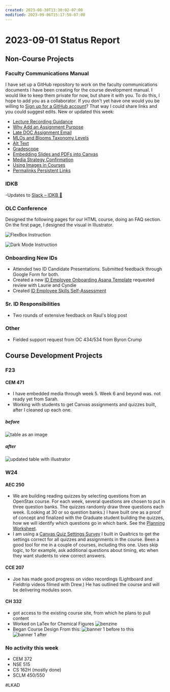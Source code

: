 ```yaml
---
created: 2023-08-30T13:30:02-07:00
modified: 2023-09-06T15:17:50-07:00
---
```

# 2023-09-01 Status Report

## Non-Course Projects

### Faculty Communications Manual

I have set up a GitHub repository to work on the faculty communications documents I have been creating for the course development manual. I would like to keep them private for now, but share it with you. To do this, I hope to add you as a collaborator. If you don't yet have one would you be willing to [Sign up for a GitHub account](https://docs.github.com/en/get-started/signing-up-for-github/signing-up-for-a-new-github-account)? That way I could share links and you could suggest edits. New or updated this week:

- [Lecture Recording Guidance](https://github.com/mundorfd/faculty-comms/blob/main/Lecture%20Recording%20Guidance.md)
- [Why Add an Assignment Purpose](https://github.com/mundorfd/faculty-comms/blob/main/Why%20Add%20an%20Assignment%20Purpose.md)
- [Late DOC Assignment Email](https://github.com/mundorfd/faculty-comms/blob/main/Late%20DOC%20Assignment%20Email.md)
- [MLOs and Blooms Taxonomy Levels](https://github.com/mundorfd/faculty-comms/blob/main/MLOs%20and%20Blooms%20Taxonomy%20Levels.md)
- [Alt Text](https://github.com/mundorfd/faculty-comms/blob/main/Alt%20Text.md)
- [Gradescope](https://github.com/mundorfd/faculty-comms/blob/main/Gradescope.md)
- [Embedding Slides and PDFs into Canvas](https://github.com/mundorfd/faculty-comms/blob/main/Embedding%20Slides%20and%20PDFs%20into%20Canvas.md)
- [Media Strategy Confirmation](https://github.com/mundorfd/faculty-comms/blob/main/Media%20Strategy%20Confirmation.md)
- [Using Images in Courses](https://github.com/mundorfd/faculty-comms/blob/main/Using%20Images%20in%20Courses.md)
- [Permalinks Persistent Links](https://github.com/mundorfd/faculty-comms/blob/main/Permalinks%20Persistent%20Links.md)

### IDKB

-Updates to [Slack – IDKB 🦫](https://idkb.oregonstate.education/knowledge-base/slack/)

### OLC Conference

Designed the following pages for our HTML course, doing an FAQ section. On the first page, I designed the visual in Illustrator.

![FlexBox Instruction](images/flexboxpage.png)

![Dark Mode Instruction](images/darkmodepage.png)

### Onboarding New IDs

- Attended two ID Candidate Presentations. Submitted feedback through Google Form for both.
- Created a new [ID Employee Onboarding Asana Template](https://app.asana.com/0/1205400571207180/1205400566625516) requested review with Laurie and Cyndie
- Created [ID Employee Skills Self-Assessment](https://oregonstate.qualtrics.com/jfe/form/SV_2c7cZraesw0bkX4)

### Sr. ID Responsibilities

- Two rounds of extensive feedback on Raul's blog post

### Other

- Fielded support request from OC 434/534 from Byron Crump

## Course Development Projects

### F23

#### CEM 471

- I have embedded media through week 5. Week 6 and beyond was. not ready yet from Sarah.
- Working with students to get Canvas assignments and quizzes built, after I cleaned up each one.

##### before

![table as an image](images/cem471_w7_Table_before.png)

##### after

![updated table with illustrator](images/cem471_w7_Table.png)

### W24

#### AEC 250

- We are building reading quizzes by selecting questions from an OpenStax course. For each week, several questions are chosen to put in three question banks. The quizzes randomly draw three questions each week. (Looking at 30 or so question banks.) I have built one as a proof of concept and finalized with the Graduate student building the quizzes, how we will identify which questions go in which bank. See the [Planning Worksheet](https://oregonstate.box.com/s/rek5izjl8j88q5dwqxftw8geb5gac3bj).
- I am using a [Canvas Quiz Settings Survey](https://oregonstate.qualtrics.com/jfe/form/SV_6t9Z0zHpNuEKfNs) I built in Qualtrics to get the settings correct for all quizzes and assignments in the course. Been a good tool for me in a couple of courses, including this one. Uses skip logic, to for example, ask additional questions about timing, etc when they want students to view correct answers.

#### CCE 207

- Joe has made good progress on video recordings (Lightboard and Fieldtrip videos filmed with Drew.) He has outlined the course and will be delivering modules soon.

#### CH 332

- got access to the existing course site, from which he plans to pull content
- Worked on LaTex for Chemical Figures
  ![benzine](images/benzine.png)
- Began Course Design
  From this:
![banner 1 before](images/CH322_before.jpeg)
to this
![banner 1 after](images/Ch322_after.png)

### No activity this week

- CEM 372
- NSE 515
- CS 162H (mostly done)
- SCLM 450/550

#LKAD